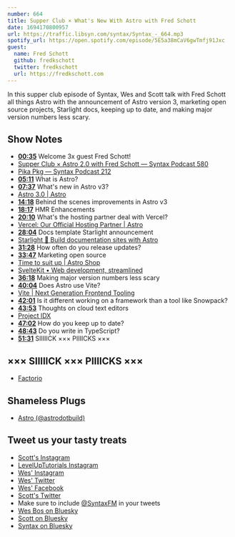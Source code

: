 ```yaml
---
number: 664
title: Supper Club × What's New With Astro with Fred Schott
date: 1694170800957
url: https://traffic.libsyn.com/syntax/Syntax_-_664.mp3
spotify_url: https://open.spotify.com/episode/5E5a38mCaV6gwTmfj91Jxc
guest: 
  name: Fred Schott
  github: fredkschott
  twitter: fredkschott
  url: https://fredkschott.com
---
```


In this supper club episode of Syntax, Wes and Scott talk with Fred Schott all things Astro with the announcement of Astro version 3, marketing open source projects, Starlight docs, keeping up to date, and making major version numbers less scary.

## Show Notes

* **[00:35](#t=00:35)** Welcome 3x guest Fred Schott!
* [Supper Club × Astro 2.0 with Fred Schott — Syntax Podcast 580](https://syntax.fm/show/580/supper-club-astro-2-0-with-fred-schott)
* [Pika Pkg — Syntax Podcast 212](https://syntax.fm/show/212/pika-pkg)
* **[05:11](#t=05:11)** What is Astro?
* **[07:37](#t=07:37)** What's new in Astro v3?
* [Astro 3.0 | Astro](https://astro.build/blog/astro-3/)
* **[14:18](#t=14:18)** Behind the scenes improvements in Astro v3
* **[18:17](#t=18:17)** HMR Enhancements
* **[20:10](#t=20:10)** What's the hosting partner deal with Vercel?
* [Vercel: Our Official Hosting Partner | Astro](https://astro.build/blog/vercel-official-hosting-partner/)
* **[28:04](#t=28:04)** Docs template Starlight announcement
* [Starlight 🌟 Build documentation sites with Astro](https://starlight.astro.build/)
* **[31:28](#t=31:28)** How often do you release updates?
* **[33:47](#t=33:47)** Marketing open source
* [Time to suit up | Astro Shop](https://shop.astro.build/)
* [SvelteKit • Web development, streamlined](https://kit.svelte.dev/)
* **[36:18](#t=36:18)** Making major version numbers less scary
* **[40:04](#t=40:04)** Does Astro use Vite?
* [Vite | Next Generation Frontend Tooling](https://vitejs.dev/)
* **[42:01](#t=42:01)** Is it different working on a framework than a tool like Snowpack?
* **[43:53](#t=43:53)** Thoughts on cloud text editors
* [Project IDX](https://idx.dev/)
* **[47:02](#t=47:02)** How do you keep up to date?
* **[48:43](#t=48:43)** Do you write in TypeScript?
* **[51:31](#t=51:31)** SIIIIICK ××× PIIIICKS ×××

## ××× SIIIIICK ××× PIIIICKS ×××

* [Factorio](https://www.factorio.com/)

## Shameless Plugs

* [Astro (@astrodotbuild)](https://twitter.com/astrodotbuild)

## Tweet us your tasty treats

* [Scott's Instagram](https://www.instagram.com/stolinski/)
* [LevelUpTutorials Instagram](https://www.instagram.com/LevelUpTutorials/)
* [Wes' Instagram](https://www.instagram.com/wesbos/)
* [Wes' Twitter](https://twitter.com/wesbos)
* [Wes' Facebook](https://www.facebook.com/wesbos.developer)
* [Scott's Twitter](https://twitter.com/stolinski)
* Make sure to include [@SyntaxFM](https://twitter.com/SyntaxFM) in your tweets
* [Wes Bos on Bluesky](https://bsky.app/profile/wesbos.com)
* [Scott on Bluesky](https://bsky.app/profile/tolin.ski)
* [Syntax on Bluesky](https://bsky.app/profile/syntax.fm)
